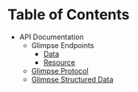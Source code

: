 # Table of Contents

* API Documentation
  * Glimpse Endpoints
      * [Data](./wiki/Data-Endpoints)
      * [Resource](./wiki/Resource-Endpoints)
  * [Glimpse Protocol](./wiki/Glimpse-Protocol)
  * [Glimpse Structured Data](./wiki/Glimpse-Structured-Data)